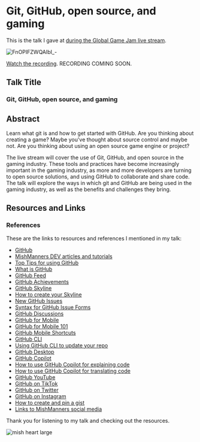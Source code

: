 # Git, GitHub, open source, and gaming

This is the talk I gave at [during the Global Game Jam live stream](https://www.twitch.tv/globalgamejam).

![FnOPIFZWQAIbI_-](https://user-images.githubusercontent.com/36594527/214278165-0b840ff9-79fa-4db2-8ff9-5c541cf9dd0f.jpg)

[Watch the recording](). RECORDING COMING SOON.

## Talk Title

### Git, GitHub, open source, and gaming

## Abstract

Learn what git is and how to get started with GitHub. Are you thinking about creating a game? Maybe you've thought about source control and maybe not. Are you thinking about using an open source game engine or project?

The live stream will cover the use of Git, GitHub, and open source in the gaming industry. These tools and practices have become increasingly important in the gaming industry, as more and more developers are turning to open source solutions, and using GitHub to collaborate and share code. The talk will explore the ways in which git and GitHub are being used in the gaming industry, as well as the benefits and challenges they bring.

## Resources and Links

### References

These are the links to resources and references I mentioned in my talk:

- [GitHub](https://github.com)
- [MishManners DEV articles and tutorials](https://dev.to/mishmanners)
- [Top Tips for using GitHub](https://dev.to/mishmanners/top-tips-for-using-github-l4m)
- [What is GitHub](https://youtu.be/pBy1zgt0XPc)
- [GitHub Feed](https://github.blog/2022-03-22-improving-your-github-feed/)
- [GitHub Achievements](https://github.blog/2022-06-09-introducing-achievements-recognizing-the-many-stages-of-a-developers-coding-journey/)
- [GitHub Skyline](https://skyline.github.com/)
- [How to create your Skyline](https://dev.to/mishmanners/get-your-github-2021-year-of-contributions-in-3d-30pk)
- [New GitHub Issues](https://github.com/features/issues)
- [Syntax for GitHub Issue Forms](https://docs.github.com/en/communities/using-templates-to-encourage-useful-issues-and-pull-requests/syntax-for-issue-forms)
- [GitHub Discussions](https://docs.github.com/en/discussions)
- [GitHub for Mobile](https://mobile.github.com)
- [GitHub for Mobile 101](https://dev.to/github/did-you-know-github-has-a-mobile-app-1gie)
- [GitHub Mobile Shortcuts](https://dev.to/github/customise-github-mobile-to-work-better-for-you-shortcuts-and-more-5ck8)
- [GitHub CLI](https://cli.github.com/)
- [Using GitHub CLI to update your repo](https://dev.to/mishmanners/using-the-github-cli-to-update-your-repo-2nnm)
- [GitHub Desktop](https://github.com/mobile)
- [GitHub Copilot](https://copilot.github.com/)
- [How to use GitHub Copilot for explaining code](https://dev.to/github/understand-your-code-using-github-copilot-5375)
- [How to use GitHub Copilot for translating code](https://dev.to/github/how-to-translate-code-into-other-languages-using-github-copilot-3n6f)
- [GitHub YouTube](https://youtube.com/c/github)
- [GitHub on TikTok](https://tiktok.com/github)
- [GitHub on Twitter](https://twitter.com/github)
- [GitHub on Instagram](https://instagram.com/github)
- [How to create and pin a gist](https://dev.to/mishmanners/how-to-create-and-pin-a-gist-on-github-16p0)
- [Links to MishManners social media](https://mishmanners.info)

Thank you for listening to my talk and checking out the resources.

![mish heart large](https://user-images.githubusercontent.com/36594527/195619762-82827b2e-bfdd-49b6-b8df-5b9e15f4f044.png)
